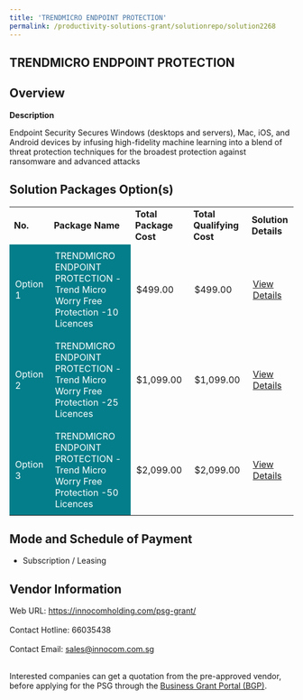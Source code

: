 ```yaml
---
title: 'TRENDMICRO ENDPOINT PROTECTION'
permalink: /productivity-solutions-grant/solutionrepo/solution2268
---
```


## TRENDMICRO ENDPOINT PROTECTION

## Overview

**Description**

Endpoint Security
Secures Windows (desktops and servers), Mac, iOS, and Android devices by infusing high-fidelity machine learning into a blend of threat protection techniques for the broadest protection against ransomware and advanced attacks

## Solution Packages Option(s)

<table>
<tr>
<td><b>No.</b></td>
<td><b>Package Name</b></td>
<td><b>Total Package Cost</b></td>
<td><b>Total Qualifying Cost</b></td>
<td><b>Solution Details</b></td>
</tr>
<tr>
<td style='padding: 10px; background-color: #037E8A; color: #FFFFFF;'>Option 1</td>
<td style='padding: 10px; background-color: #037E8A; color: #FFFFFF;'>TRENDMICRO ENDPOINT PROTECTION - Trend Micro Worry Free Protection -10 Licences</td>
<td style='padding: 10px;'>$499.00</td>
<td style='padding: 10px;'>$499.00</td>
<td style='padding: 10px;'><a href='https://www.gobusiness.gov.sg/images/psg/InnocomTrendmicro20200707_Desensitised_Annex_3_Part_1.pdf' target='_blank'>View Details</a></td>
</tr>
<tr>
<td style='padding: 10px; background-color: #037E8A; color: #FFFFFF;'>Option 2</td>
<td style='padding: 10px; background-color: #037E8A; color: #FFFFFF;'>TRENDMICRO ENDPOINT PROTECTION - Trend Micro Worry Free Protection -25 Licences</td>
<td style='padding: 10px;'>$1,099.00</td>
<td style='padding: 10px;'>$1,099.00</td>
<td style='padding: 10px;'><a href='https://www.gobusiness.gov.sg/images/psg/InnocomTrendmicro20200707_Desensitised_Annex_3_Part_2.pdf' target='_blank'>View Details</a></td>
</tr>
<tr>
<td style='padding: 10px; background-color: #037E8A; color: #FFFFFF;'>Option 3</td>
<td style='padding: 10px; background-color: #037E8A; color: #FFFFFF;'>TRENDMICRO ENDPOINT PROTECTION - Trend Micro Worry Free Protection -50 Licences</td>
<td style='padding: 10px;'>$2,099.00</td>
<td style='padding: 10px;'>$2,099.00</td>
<td style='padding: 10px;'><a href='https://www.gobusiness.gov.sg/images/psg/InnocomTrendmicro20200707_Desensitised_Annex_3_Part_3.pdf' target='_blank'>View Details</a></td>
</tr>
</table>

## Mode and Schedule of Payment

 - Subscription / Leasing

## Vendor Information

 Web URL: https://innocomholding.com/psg-grant/ <br><br>Contact Hotline: 66035438 <br><br>Contact Email: sales@innocom.com.sg <br><br>

Interested companies can get a quotation from the pre-approved vendor, before applying for the PSG through the <a href='https://www.businessgrants.gov.sg/' target='_blank' rel='noopener'>Business Grant Portal (BGP)</a>.

<script src="/jquery/resize-tables.js"></script>

